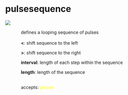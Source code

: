 
<a name=pulsesequence></a><br>
# <b>pulsesequence</b>
<img src="../images/pulsesequence.png"><br>
<div style="display:inline-block;margin-left:50px;">
defines a looping sequence of pulses<br/><br/>
<b><</b>: shift sequence to the left<br>

<b>></b>: shift sequence to the right<br>

<b>interval</b>: length of each step within the sequence<br>

<b>length</b>: length of the sequence<br>

<br>accepts: <font color=yellow>pulses</font> <br></div>
